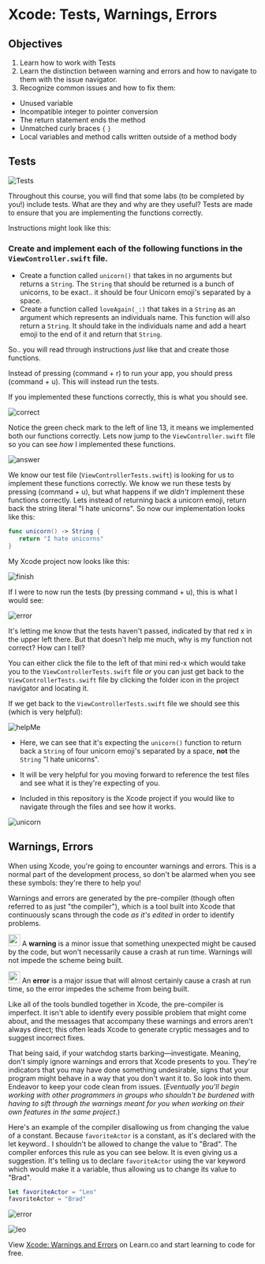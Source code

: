 # Xcode: Tests, Warnings, Errors

## Objectives

1. Learn how to work with Tests
2. Learn the distinction between warning and errors and how to navigate to them with the issue navigator.
3. Recognize common issues and how to fix them:
  * Unused variable
  * Incompatible integer to pointer conversion
  * The return statement ends the method
  * Unmatched curly braces `{` `}`
  * Local variables and method calls written outside of a method body
  

## Tests

![Tests](http://i.imgur.com/RZHIJ1E.png)

Throughout this course, you will find that some labs (to be completed by you!) include tests. What are they and why are they useful? Tests are made to ensure that you are implementing the functions correctly.

Instructions might look like this:

### Create and implement each of the following functions in the `ViewController.swift` file.

* Create a function called `unicorn()` that takes in no arguments but returns a `String`. The `String` that should be returned is a bunch of unicorns, to be exact.. it should be four Unicorn emoji's separated by a space.
* Create a function called `loveAgain(_:)` that takes in a `String` as an argument which represents an individuals name. This function will also return a `String`. It should take in the individuals name and add  a heart emoji to the end of it and return that `String`.

So.. you will read through instructions *just* like that and create those functions.

Instead of pressing (command + r) to run your app, you should press (command + u). This will instead run the tests.

If you implemented these functions correctly, this is what you should see.

![correct](http://i.imgur.com/FTD5mnr.png)

Notice the green check mark to the left of line 13, it means we implemented both our functions correctly. Lets now jump to the `ViewController.swift` file so you can see *how* I implemented these functions.

![answer](http://i.imgur.com/D8CLzDF.png)

We know our test file (`ViewControllerTests.swift`) is looking for us to implement these functions correctly. We know we run these tests by pressing (command + u), but what happens if we *didn't* implement these functions correctly. Lets instead of returning back a unicorn emoji, return back the string literal "I hate unicorns". So now our implementation looks like this:

```swift
func unicorn() -> String {       
   return "I hate unicorns"
}
```

My Xcode project now looks like this:

![finish](http://i.imgur.com/kU06Da5.png)

If I were to now run the tests (by pressing command + u), this is what I would see:

![error](http://i.imgur.com/Dja6ttE.png)

It's letting me know that the tests haven't passed, indicated by that red x in the upper left there. But that doesn't help me much, why is my function not correct? How can I tell?

You can either click the file to the left of that mini red-x which would take you to the `ViewControllerTests.swift` file *or* you can just get back to the `ViewControllerTests.swift` file by clicking the folder icon in the project navigator and locating it.

If we get back to the `ViewControllerTests.swift` file we should see this (which is very helpful):

![helpMe](http://i.imgur.com/NsNFpJ2.png)

* Here, we can see that it's expecting the `unicorn()` function to return back a `String` of four unicorn emoji's separated by a space, **not** the `String` "I hate unicorns". 

* It will be very helpful for you moving forward to reference the test files and see what it is they're expecting of you.

* Included in this repository is the Xcode project if you would like to navigate through the files and see how it works.

![unicorn](https://media.giphy.com/media/YkuzftfzdoPOE/giphy.gif)

## Warnings, Errors

When using Xcode, you're going to encounter warnings and errors. This is a normal part of the development process, so don't be alarmed when you see these symbols: they're there to help you!

Warnings and errors are generated by the pre-compiler (though often referred to as just "the compiler"), which is a tool built into Xcode that continuously scans through the code *as it's edited* in order to identify problems.

<img src="https://curriculum-content.s3.amazonaws.com/ios/ios-objc-fundamentals-unit/xcode_warning_icon.png" width=24> A **warning** is a minor issue that something unexpected might be caused by the code, but won't necessarily cause a crash at run time. Warnings will not impede the scheme being built.

<img src="https://curriculum-content.s3.amazonaws.com/ios/ios-objc-fundamentals-unit/xcode_error_icon.png" width=24> An **error** is a major issue that will almost certainly cause a crash at run time, so the error impedes the scheme from being built.

Like all of the tools bundled together in Xcode, the pre-compiler is imperfect. It isn't able to identify every possible problem that might come about, and the messages that accompany these warnings and errors aren't always direct; this often leads Xcode to generate cryptic messages and to suggest incorrect fixes.

That being said, if your watchdog starts barking—investigate. Meaning, don't simply ignore warnings and errors that Xcode presents to you. They're indicators that you may have done something undesirable, signs that your program might behave in a way that you don't want it to. So look into them. Endeavor to keep your code clean from issues. (*Eventually you'll begin working with other programmers in groups who shouldn't be burdened with having to sift through the warnings meant for you when working on their own features in the same project.*)

Here's an example of the compiler disallowing us from changing the value of a constant. Because `favoriteActor` is a constant, as it's declared with the let keyword.. I shouldn't be allowed to change the value to "Brad". The compiler enforces this rule as you can see below. It is even giving us a suggestion. It's telling us to declare `favoriteActor` using the var keyword which would make it a variable, thus allowing us to change its value to "Brad".

```swift
let favoriteActor = "Leo"
favoriteActor = "Brad"
```

![error](http://i.imgur.com/j92uUdB.png)

![leo](https://media.giphy.com/media/fjOrZCZMZdbK8/giphy.gif)



<p data-visibility='hidden'>View <a href='https://learn.co/lessons/objc-xcode-warnings-errors' title='Xcode: Warnings and Errors'>Xcode: Warnings and Errors</a> on Learn.co and start learning to code for free.</p>
